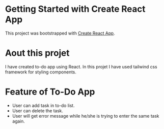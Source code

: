 # Getting Started with Create React App
This project was bootstrapped with [Create React App](https://github.com/facebook/create-react-app).

# Aout this projet
I have created to-do app using React. In this projet I have used tailwind css framework for styling components.

# Feature of To-Do App
- User can add task in to-do list.
- User can delete the task.
- User will get error message while he/she is trying to enter the same task again.
